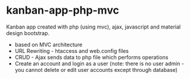 # kanban-app-php-mvc

Kanban app created with php (using mvc), ajax, javascript and material design bootstrap.

<ul>
<li>based on MVC architecture</li>  
<li>URL Rewriting - htaccess and web.config files</li>  
<li>CRUD - Ajax sends data to php file which performs operations</li>  
<li>Create an account and login as a user (note: there is no user admin - you cannot delete or edit user accounts except through database)</li>
</ul>



